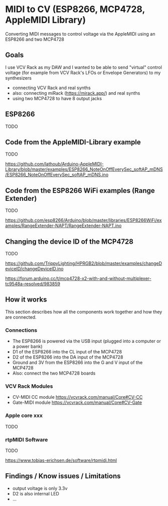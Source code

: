 # MIDI to CV (ESP8266, MCP4728, AppleMIDI Library)
Converting MIDI messages to control voltage via the AppleMIDI  using an ESP8266 and two MCP4728


## Goals
I use VCV Rack as my DAW and I wanted to be able to send "virtual" control voltage (for example from VCV Rack's LFOs or Envelope Generators) to my synthesizers

* connecting VCV Rack and real synths
* also: connecting miRack (https://mirack.app/) and real synths
* using two MCP4728 to have 8 output jacks

## ESP8266
TODO

## Code from the AppleMIDI-Library example
TODO

https://github.com/lathoub/Arduino-AppleMIDI-Library/blob/master/examples/ESP8266_NoteOnOffEverySec_softAP_mDNS/ESP8266_NoteOnOffEverySec_softAP_mDNS.ino

## Code from the ESP8266 WiFi examples (Range Extender)
TODO

https://github.com/esp8266/Arduino/blob/master/libraries/ESP8266WiFi/examples/RangeExtender-NAPT/RangeExtender-NAPT.ino


## Changing the device ID of the MCP4728
TODO

https://github.com/TrippyLighting/HPRGB2/blob/master/examples/changeDeviceID/changeDeviceID.ino

https://forum.arduino.cc/t/mcp4728-x2-with-and-without-multiplexer-tc9548a-resolved/983859

## How it works
This section describes how all the components work together and how they are connected.

### Connections
* The ESP8266 is powered via the USB input (plugged into a computer or a power bank)
* D1 of the ESP8266 into the CL input of the MCP4728
* D2 of the ESP8266 into the DA input of the MCP4728
* Ground and 3V from the ESP8266 into the G and V input of the MCP4728
* Also: connect the two MCP4728 boards

### VCV Rack Modules
* CV-MIDI CC module https://vcvrack.com/manual/Core#CV-CC
* Gate-MIDI module https://vcvrack.com/manual/Core#CV-Gate

### Apple core xxx
TODO

### rtpMIDI Software
TODO

https://www.tobias-erichsen.de/software/rtpmidi.html


## Findings / Know issues / Limitations
* output voltage is only 3.3v
* D2 is also internal LED
* ...
